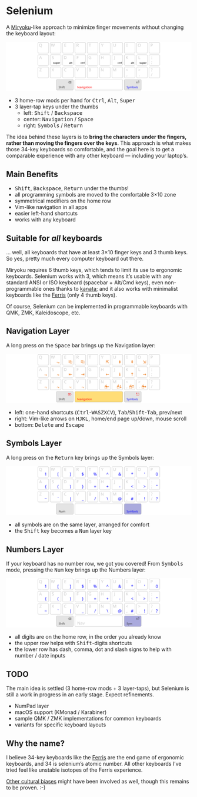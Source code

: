 Selenium
================================================================================

A [Miryoku](https://github.com/manna-harbour/miryoku)-like approach to minimize
finger movements without changing the keyboard layout:

![base layer on a 33-key keyboard](img/base.svg)

- 3 home-row mods per hand for <kbd>Ctrl</kbd>, <kbd>Alt</kbd>, <kbd>Super</kbd>
- 3 layer-tap keys under the thumbs
    - left: <kbd>Shift</kbd> / <kbd>Backspace</kbd>
    - center: <kbd>Navigation</kbd> / <kbd>Space</kbd>
    - right: <kbd>Symbols</kbd> / <kbd>Return</kbd>

The idea behind these layers is to **bring the characters under the fingers,
rather than moving the fingers over the keys**. This approach is what makes
those 34-key keyboards so comfortable, and the goal here is to get a comparable
experience with any other keyboard — including your laptop’s.


Main Benefits
--------------------------------------------------------------------------------

- <kbd>Shift</kbd>, <kbd>Backspace</kbd>, <kbd>Return</kbd> under the thumbs!
- all programming symbols are moved to the comfortable 3×10 zone
- symmetrical modifiers on the home row
- Vim-like navigation in all apps
- easier left-hand shortcuts
- works with any keyboard


Suitable for *all* keyboards
--------------------------------------------------------------------------------

… well, all keyboards that have at least 3×10 finger keys and 3 thumb keys. So
yes, pretty much every computer keyboard out there.

Miryoku requires 6 thumb keys, which tends to limit its use to ergonomic
keyboards. Selenium works with 3, which means it’s usable with any standard ANSI
or ISO keyboard (spacebar + Alt/Cmd keys), even non-programmable ones thanks to
[kanata](https://github.com/jtroo/kanata); and it also works with minimalist
keyboards like the [Ferris](https://github.com/pierrechevalier83/ferris) (only 4
thumb keys).

Of course, Selenium can be implemented in programmable keyboards with QMK, ZMK,
Kaleidoscope, etc.


Navigation Layer
--------------------------------------------------------------------------------

A long press on the <kbd>Space</kbd> bar brings up the Navigation layer:

![navigation layer on a 33-key keyboard](img/navigation.svg)

- left: one-hand shortcuts (<kbd>Ctrl</kbd>-<kbd>WASZXCV</kbd>),
<kbd>Tab</kbd>/<kbd>Shift</kbd>-<kbd>Tab</kbd>, prev/next
- right: Vim-like arrows on <kbd>HJKL</kbd>, home/end page up/down, mouse scroll
- bottom: <kbd>Delete</kbd> and <kbd>Escape</kbd>


Symbols Layer
--------------------------------------------------------------------------------

A long press on the <kbd>Return</kbd> key brings up the Symbols layer:

![symbols layer on a 33-key keyboard](img/symbols.svg)

- all symbols are on the same layer, arranged for comfort
- the <kbd>Shift</kbd> key becomes a <kbd>Num</kbd> layer key


Numbers Layer
--------------------------------------------------------------------------------

If your keyboard has no number row, we got you covered! From <kbd>Symbols</kbd>
mode, pressing the <kbd>Num</kbd> key brings up the Numbers layer:

![numbers layer on a 33-key keyboard](img/numrow.svg)

- all digits are on the home row, in the order you already know
- the upper row helps with <kbd>Shift</kbd>-digits shortcuts
- the lower row has dash, comma, dot and slash signs to help with number / date
inputs


TODO
--------------------------------------------------------------------------------

The main idea is settled (3 home-row mods + 3 layer-taps), but Selenium is still
a work in progress in an early stage. Expect refinements.

- NumPad layer
- macOS support (KMonad / Karabiner)
- sample QMK / ZMK implementations for common keyboards
- variants for specific keyboard layouts


Why the name?
--------------------------------------------------------------------------------

I believe 34-key keyboards like the [Ferris](https://github.com/pierrechevalier83/ferris)
are the end game of ergonomic keyboards, and 34 is selenium’s atomic number. All
other keyboards I’ve tried feel like unstable isotopes of the Ferris experience.

[Other cultural biases](https://en.wikipedia.org/wiki/Evolution_(2001_film))
might have been involved as well, though this remains to be proven. :-)
